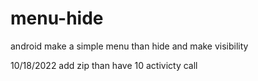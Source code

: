 # menu-hide
android make a simple menu than hide and make visibility


10/18/2022 add zip than have 10 activicty call 



